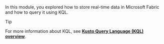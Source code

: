 In this module, you explored how to store real-time data in Microsoft Fabric and how to query it using KQL.

> [!TIP]
> For more information about KQL, see **[Kusto Query Language (KQL) overview](/kusto/query/?view=microsoft-fabric)**.
